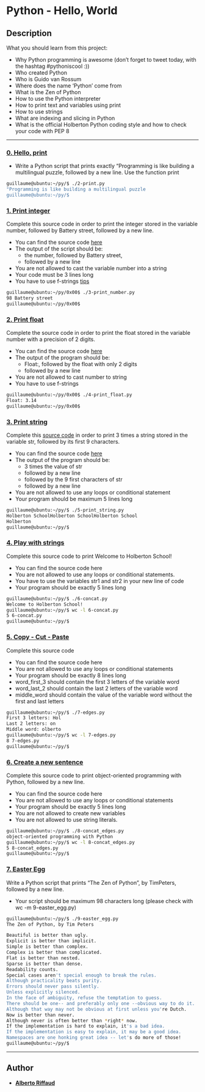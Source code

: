 # Python - Hello, World

## Description
What you should learn from this project:

* Why Python programming is awesome (don’t forget to tweet today, with the hashtag #pythoniscool :))
* Who created Python
* Who is Guido van Rossum
* Where does the name ‘Python’ come from
* What is the Zen of Python
* How to use the Python interpreter
* How to print text and variables using print
* How to use strings
* What are indexing and slicing in Python
* What is the official Holberton Python coding style and how to check your code with PEP 8

---


### [0. Hello, print](./2-print.py)
* Write a Python script that prints exactly “Programming is like building a multilingual puzzle, followed by a new line.
  Use the function print
```sh
guillaume@ubuntu:~/py/$ ./2-print.py 
"Programming is like building a multilingual puzzle
guillaume@ubuntu:~/py/$
```


### [1. Print integer](./3-print_number.py)
Complete this source code in order to print the integer stored in the variable number, followed by Battery street, followed by a new line.

*  You can find the source code [here](https://github.com/hs-hq/0x00.py/blob/main/3-print_number.py)
*  The output of the script should be:
    *  the number, followed by Battery street,
    *  followed by a new line
*  You are not allowed to cast the variable number into a string
*  Your code must be 3 lines long
*  You have to use f-strings [tips](https://realpython.com/python-f-strings/)

```sh
guillaume@ubuntu:~/py/0x00$ ./3-print_number.py
98 Battery street
guillaume@ubuntu:~/py/0x00$
```


### [2. Print float](./4-print_float.py)
Complete the source code in order to print the float stored in the variable number with a precision of 2 digits.

*  You can find the source code [here](https://github.com/hs-hq/0x00.py/blob/main/4-print_float.py)
*  The output of the program should be:
    *  Float:, followed by the float with only 2 digits
    *  followed by a new line
*  You are not allowed to cast number to string
*  You have to use f-strings

```sh
guillaume@ubuntu:~/py/0x00$ ./4-print_float.py
Float: 3.14
guillaume@ubuntu:~/py/0x00$
```


### [3. Print string](./5-print_string.py)
Complete this [source code](https://github.com/hs-hq/0x00.py/blob/main/5-print_string.py) in order to print 3 times a string stored in the variable str, followed by its first 9 characters.

*  You can find the source code [here](https://github.com/hs-hq/0x00.py/blob/main/5-print_string.py)
*  The output of the program should be:
    *  3 times the value of str
    *  followed by a new line
    *  followed by the 9 first characters of str
    *  followed by a new line
*  You are not allowed to use any loops or conditional statement
*  Your program should be maximum 5 lines long

```sh
guillaume@ubuntu:~/py/$ ./5-print_string.py 
Holberton SchoolHolberton SchoolHolberton School
Holberton
guillaume@ubuntu:~/py/$
```


### [4. Play with strings](./6-concat.py)
Complete this source code to print Welcome to Holberton School!

*  You can find the source code here
*  You are not allowed to use any loops or conditional statements.
*  You have to use the variables str1 and str2 in your new line of code
*  Your program should be exactly 5 lines long

```sh
guillaume@ubuntu:~/py/$ ./6-concat.py
Welcome to Holberton School!
guillaume@ubuntu:~/py/$ wc -l 6-concat.py
5 6-concat.py
guillaume@ubuntu:~/py/$
```


### [5. Copy - Cut - Paste](./7-edges.py)
Complete this source code

*  You can find the source code here
*  You are not allowed to use any loops or conditional statements
*  Your program should be exactly 8 lines long
*  word_first_3 should contain the first 3 letters of the variable word
*  word_last_2 should contain the last 2 letters of the variable word
*  middle_word should contain the value of the variable word without the first and last letters

```sh
guillaume@ubuntu:~/py/$ ./7-edges.py
First 3 letters: Hol
Last 2 letters: on
Middle word: olberto
guillaume@ubuntu:~/py/$ wc -l 7-edges.py
8 7-edges.py
guillaume@ubuntu:~/py/$
```


### [6. Create a new sentence](./8-concat_edges.py)
Complete this source code to print object-oriented programming with Python, followed by a new line.

*  You can find the source code here
*  You are not allowed to use any loops or conditional statements
*  Your program should be exactly 5 lines long
*  You are not allowed to create new variables
*  You are not allowed to use string literals.

```sh
guillaume@ubuntu:~/py/$ ./8-concat_edges.py
object-oriented programming with Python
guillaume@ubuntu:~/py/$ wc -l 8-concat_edges.py
5 8-concat_edges.py
guillaume@ubuntu:~/py/$
```


### [7. Easter Egg](./9-easter_egg.py)
Write a Python script that prints “The Zen of Python”, by TimPeters, followed by a new line.

*  Your script should be maximum 98 characters long (please check with wc -m 9-easter_egg.py)

```sh
guillaume@ubuntu:~/py/$ ./9-easter_egg.py
The Zen of Python, by Tim Peters

Beautiful is better than ugly.
Explicit is better than implicit.
Simple is better than complex.
Complex is better than complicated.
Flat is better than nested.
Sparse is better than dense.
Readability counts.
Special cases aren't special enough to break the rules.
Although practicality beats purity.
Errors should never pass silently.
Unless explicitly silenced.
In the face of ambiguity, refuse the temptation to guess.
There should be one-- and preferably only one --obvious way to do it.
Although that way may not be obvious at first unless you're Dutch.
Now is better than never.
Although never is often better than *right* now.
If the implementation is hard to explain, it's a bad idea.
If the implementation is easy to explain, it may be a good idea.
Namespaces are one honking great idea -- let's do more of those!
guillaume@ubuntu:~/py/$
```

---

## Author
* [__Alberto Riffaud__](https://github.com/alriffaud)
